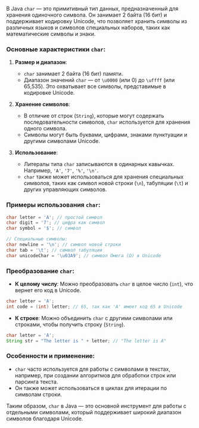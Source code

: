 В Java `char` — это примитивный тип данных, предназначенный для хранения одиночного символа. Он занимает 2 байта (16 бит) и поддерживает кодировку Unicode, что позволяет хранить символы из различных языков и символов специальных наборов, таких как математические символы и знаки.

### Основные характеристики `char`:

1. **Размер и диапазон**:
   - `char` занимает 2 байта (16 бит) памяти.
   - Диапазон значений `char` — от `\u0000` (или 0) до `\uffff` (или 65,535). Это охватывает все символы, представимые в кодировке Unicode.

2. **Хранение символов**:
   - В отличие от строк (`String`), которые могут содержать последовательности символов, `char` используется для хранения одного символа.
   - Символы могут быть буквами, цифрами, знаками пунктуации и другими символами Unicode.

3. **Использование**:
   - Литералы типа `char` записываются в одинарных кавычках. Например, `'A'`, `'7'`, `'%'`, `'\n'`.
   - `char` также может использоваться для хранения специальных символов, таких как символ новой строки (`\n`), табуляции (`\t`) и других управляющих символов.

### Примеры использования `char`:

```java
char letter = 'A'; // простой символ
char digit = '7'; // цифра как символ
char symbol = '$'; // символ

// Специальные символы:
char newline = '\n'; // символ новой строки
char tab = '\t'; // символ табуляции
char unicodeChar = '\u03A9'; // символ Омега (Ω) в Unicode
```

### Преобразование `char`:

- **К целому числу**: Можно преобразовать `char` в целое число (`int`), что вернет его код в Unicode.

```java
char letter = 'A';
int code = (int) letter; // 65, так как 'A' имеет код 65 в Unicode
```

- **К строке**: Можно объединить `char` с другими символами или строками, чтобы получить строку (`String`).

```java
char letter = 'A';
String str = "The letter is " + letter; // "The letter is A"
```

### Особенности и применение:
- `char` часто используется для работы с символами в текстах, например, при создании алгоритмов для обработки строк или парсинга текста.
- Он также может использоваться в циклах для итерации по символам строки.

Таким образом, `char` в Java — это основной инструмент для работы с отдельными символами, который поддерживает широкий диапазон символов благодаря Unicode.